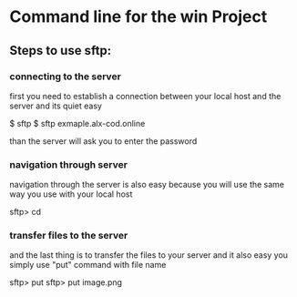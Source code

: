 # Command line for the win Project
## Steps to use sftp:
### connecting to the server
first you need to establish a connection between your local host
and the server and its quiet easy

$ sftp <host-address>
$ sftp exmaple.alx-cod.online

than the server will ask you to enter the password

### navigation through server
navigation through the server is also easy because you will use the same way you use with your local host

sftp> cd <desired-path>

### transfer files to the server
and the last thing is to transfer the files to your server and it also easy 
you simply use "put" command with file name

sftp> put <file-name>
sftp> put image.png

